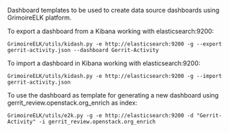 Dashboard templates to be used to create data source dashboards using GrimoireELK platform.

To export a dashboard from a Kibana working with elasticsearch:9200:

```
GrimoireELK/utils/kidash.py -e http://elasticsearch:9200 -g --export gerrit-activity.json --dashboard Gerrit-Activity
```

To import a dashboard in Kibana working with elasticsearch:9200:

```
GrimoireELK/utils/kidash.py -e http://elasticsearch:9200 -g --import gerrit-activity.json 
```

To use the dashboard as template for generating a new dashboard using gerrit_review.openstack.org_enrich as index:

```
GrimoireELK/utils/e2k.py -g -e http://elasticsearch:9200 -d "Gerrit-Activity" -i gerrit_review.openstack.org_enrich
```

